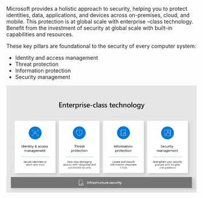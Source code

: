 Microsoft provides a holistic approach to security, helping you to protect identities, data, applications, and devices across on-premises, cloud, and mobile.  This protection is at global scale with enterprise –class technology. Benefit from the investment of security at global scale with built-in capabilities and resources.

These key pillars are foundational to the security of every computer system: 
- Identity and access management
- Threat protection
- Information protection
- Security management

![Key security pillars](../media/3-key-pillars.png)